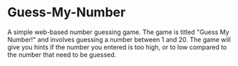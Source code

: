 # Guess-My-Number
A simple web-based number guessing game. The game is titled "Guess My Number!" and involves guessing a number between 1 and 20.
The game will give you hints if the number you entered is too high, or to low compared to the number that need to be guessed.


